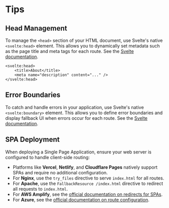 # Tips

## Head Management

To manage the `<head>` section of your HTML document, use Svelte's native `<svelte:head>` element. This allows you to dynamically set metadata such as the page title and meta tags for each route. See the [Svelte documentation](https://svelte.dev/docs/svelte/svelte-head).

```svelte [about.svelte]
<svelte:head>
	<title>About</title>
	<meta name="description" content="..." />
</svelte:head>
```

## Error Boundaries

To catch and handle errors in your application, use Svelte's native `<svelte:boundary>` element. This allows you to define error boundaries and display fallback UI when errors occur for each route. See the [Svelte documentation](https://svelte.dev/docs/svelte/svelte-boundary).

## SPA Deployment

When deploying a Single Page Application, ensure your web server is configured to handle client-side routing:

- Platforms like **Vercel**, **Netlify**, and **Cloudflare Pages** natively support SPAs and require no additional configuration.
- For **Nginx**, use the `try_files` directive to serve `index.html` for all routes.
- For **Apache**, use the `FallbackResource /index.html` directive to redirect all requests to `index.html`.
- For **AWS Amplify**, see the [official documentation on redirects for SPAs](https://docs.aws.amazon.com/amplify/latest/userguide/redirects.html#redirects-for-single-page-web-apps-spa).
- For **Azure**, see the [official documentation on route configuration](https://docs.microsoft.com/en-us/azure/static-web-apps/routes).
